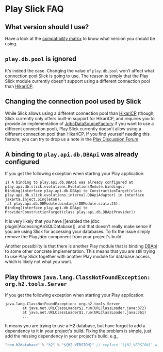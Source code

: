 # Play Slick FAQ

## What version should I use?

Have a look at the [compatibility matrix](https://github.com/playframework/play-slick#all-releases) to know what version you should be using.

## `play.db.pool` is ignored

It's indeed the case. Changing the value of `play.db.pool` won't affect what connection pool Slick is going to use. The reason is simply that the Play Slick module currently doesn't support using a different connection pool than [HikariCP](https://github.com/brettwooldridge/HikariCP).

## Changing the connection pool used by Slick

While Slick allows using a different connection pool than [HikariCP](https://github.com/brettwooldridge/HikariCP) (though, Slick currently only offers built-in support for HikariCP, and requires you to provide an implementation of [JdbcDataSourceFactory](https://scala-slick.org/doc/3.3.2/api/index.html#slick.jdbc.JdbcDataSourceFactory) if you want to use a different connection pool), Play Slick currently doesn't allow using a different connection pool than HikariCP. If you find yourself needing this feature, you can try to drop us a note in the [Play Discussion Forum](https://github.com/playframework/playframework/discussions).

## A binding to `play.api.db.DBApi` was already configured

If you get the following exception when starting your Play application:

```
1) A binding to play.api.db.DBApi was already configured at play.api.db.slick.evolutions.EvolutionsModule.bindings:
Binding(interface play.api.db.DBApi to ConstructionTarget(class play.api.db.slick.evolutions.internal.DBApiAdapter) in interface jakarta.inject.Singleton).
 at play.api.db.DBModule.bindings(DBModule.scala:25):
Binding(interface play.api.db.DBApi to ProviderConstructionTarget(class play.api.db.DBApiProvider))
```

It is very likely that you have [[enabled the jdbc plugin|AccessingAnSQLDatabase]], and that doesn't really make sense if you are using Slick for accessing your databases. To fix the issue simply remove the Play *jdbc* component from your project's build.

Another possibility is that there is another Play module that is binding [DBApi](api/scala/play/api/db/DBApi.html) to some other concrete implementation. This means that you are still trying to use Play Slick together with another Play module for database access, which is likely not what you want.

## Play throws `java.lang.ClassNotFoundException: org.h2.tools.Server`

If you get the following exception when starting your Play application:

```
java.lang.ClassNotFoundException: org.h2.tools.Server
        at java.net.URLClassLoader$1.run(URLClassLoader.java:372)
        at java.net.URLClassLoader$1.run(URLClassLoader.java:361)
        ...
```

It means you are trying to use a H2 database, but have forgot to add a dependency to it in your project's build. Fixing the problem is simple, just add the missing dependency in your project's build, e.g.,

```scala
"com.h2database" % "h2" % "${H2_VERSION}" // replace `${H2_VERSION}` with an actual version number
```
